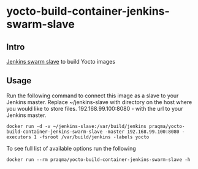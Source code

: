 # yocto-build-container-jenkins-swarm-slave

## Intro
[Jenkins swarm slave](https://wiki.jenkins-ci.org/display/JENKINS/Swarm+Plugin) to build Yocto images

## Usage

Run the following command to connect this image as a slave to your Jenkins master. Replace ~/jenkins-slave with directory on the host where you would like to store files.
192.168.99.100:8080 - with the url to your Jenkins master.

```
docker run -d -v ~/jenkins-slave:/var/build/jenkins praqma/yocto-build-container-jenkins-swarm-slave -master 192.168.99.100:8080 -executors 1 -fsroot /var/build/jenkins -labels yocto
```

To see full list of available options run the following

```
docker run --rm praqma/yocto-build-container-jenkins-swarm-slave -h
```
